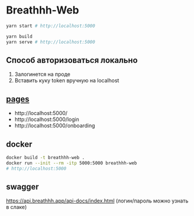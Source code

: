 # Breathhh-Web

```sh
yarn start # http://localhost:5000
```

```sh
yarn build
yarn serve # http://localhost:5000
```

## Способ авторизоваться локально

1. Залогинется на проде
2. Вставить куку token вручную на localhost

## [pages](https://www.figma.com/file/4h13xBqtDoOSnCtwgZeJti/Yahht?node-id=238%3A262)

- http://localhost:5000/
- http://localhost:5000/login
- http://localhost:5000/onboarding

## docker

```sh
docker build -t breathhh-web .
docker run --init --rm -itp 5000:5000 breathhh-web
# http://localhost:5000
```

## swagger

https://api.breathhh.app/api-docs/index.html (логин/пароль можно узнать в слаке)
